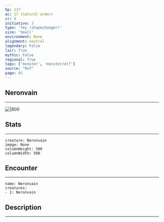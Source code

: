 ```yaml
---
hp: 117
ac: 17 (natural armor)
cr: 9
initiative: 3
type: 'fey (shapechanger)'    
size: 'Small'
environment: None
alignment: neutral
legendary: False
lair: True
mythic: False
regional: True
tags: ['monster', 'monster/elf']
source: "RoT"
page: 91
---
```


## Neronvain
---

![|600](D:/Program%20Files/5e.tools/img/bestiary/RoT/Neronvain.jpg)

## Stats
---

```statblock
creature: Neronvain
image: None
columnHeight: 500
columnWidth: 500
```

## Encounter
---

```encounter-table
name: Neronvain
creatures:
- 1: Neronvain
```

## Description
---




